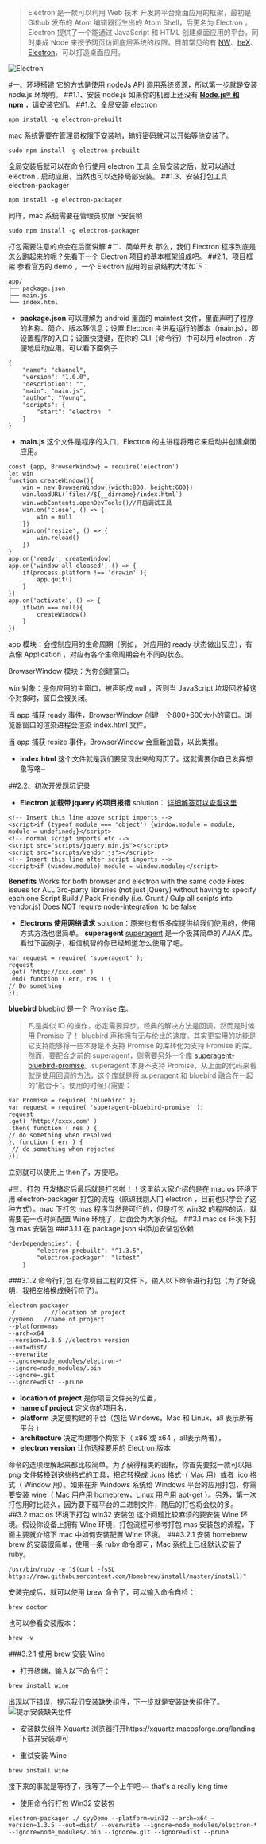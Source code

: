 > Electron 是一款可以利用 Web 技术 开发跨平台桌面应用的框架，最初是 Github 发布的 Atom 编辑器衍生出的 Atom Shell，后更名为 Electron 。Electron 提供了一个能通过 JavaScript 和 HTML 创建桌面应用的平台，同时集成 Node 来授予网页访问底层系统的权限。目前常见的有 [NW](http://nwjs.io/)、[heX](http://hex.youdao.com/zh-cn/index.html)、[Electron](http://electron.atom.io/)，可以打造桌面应用。

![Electron](http://upload-images.jianshu.io/upload_images/1896270-a05736e88054b1e4.jpg?imageMogr2/auto-orient/strip%7CimageView2/2/w/1240)


#一、环境搭建
它的方式是使用 nodeJs API 调用系统资源，所以第一步就是安装 node.js 环境哟。
##1.1、安装 node.js
如果你的机器上还没有 **[Node.js® 和 npm](https://nodejs.org/en/download/)** ，请安装它们。
##1.2、全局安装 electron
```
npm install -g electron-prebuilt
```
mac 系统需要在管理员权限下安装哟，输好密码就可以开始等他安装了。
```
sudo npm install -g electron-prebuilt
```
全局安装后就可以在命令行使用 electron 工具
全局安装之后，就可以通过 electron .  启动应用，当然也可以选择局部安装。
##1.3、安装打包工具 electron-packager
```
npm install -g electron-packager
```
同样，mac 系统需要在管理员权限下安装哟
```
sudo npm install -g electron-packager
```
打包需要注意的点会在后面讲解
#二、简单开发
那么，我们 Electron 程序到底是怎么跑起来的呢？先看下一个 Electron 项目的基本框架组成吧。
##2.1、项目框架
参看官方的 demo ，一个 Electron 应用的目录结构大体如下：
```
app/
├── package.json
├── main.js
└── index.html
```

- **package.json**
  可以理解为 android 里面的 mainfest 文件，里面声明了程序的名称、简介、版本等信息；设置 Electron 主进程运行的脚本（main.js），即设置程序的入口；设置快捷键，在你的 CLI（命令行）中可以用 electron . 方便地启动应用。可以看下面例子：
```
{
    "name": "channel",
    "version": "1.0.0",
    "description": "",
    "main": "main.js",
    "author": "Young",
    "scripts": {
        "start": "electron ."
    }
}
```

- **main.js**
  这个文件是程序的入口，Electron 的主进程将用它来启动并创建桌面应用。
```
const {app, BrowserWindow} = require('electron')
let win
function createWindow(){
    win = new BrowserWindow({width:800, height:600})
    win.loadURL(`file://${__dirname}/index.html`)
    win.webContents.openDevTools()//开启调试工具
    win.on('close', () => {
        win = null
    })
    win.on('resize', () => {
        win.reload()
    })
}
app.on('ready', createWindow)
app.on('window-all-cloased', () => {
    if(process.platform !== 'drawin' ){
        app.quit()
    }
})
app.on('activate', () => {
    if(win === null){
        createWindow()
    }
})
```
app 模块：会控制应用的生命周期（例如， 对应用的 ready 状态做出反应），有点像 Application ，对应有各个生命周期会有不同的状态。

 BrowserWindow 模块：为你创建窗口。

 win 对象：是你应用的主窗口，被声明成 null ，否则当 JavaScript 垃圾回收掉这个对象时，窗口会被关闭。

 当 app 捕获 ready 事件，BrowserWindow 创建一个800*600大小的窗口。浏览器窗口的渲染进程会渲染 index.html 文件。

 当 app 捕获 resize 事件，BrowserWindow 会重新加载，以此类推。

- **index.html**
  这个文件就是我们要呈现出来的网页了。这就需要你自己发挥想象写咯~

##2.2、初次开发踩坑记录
- **Electron 加载带 jquery 的项目报错**
  solution： [详细解答可以查看这里](https://github.com/electron/electron/issues/254#issuecomment-183483641)
```
<!-- Insert this line above script imports -->
<script>if (typeof module === 'object') {window.module = module; module = undefined;}</script>
<!-- normal script imports etc -->
<script src="scripts/jquery.min.js"></script> 
<script src="scripts/vendor.js"></script> 
<!-- Insert this line after script imports -->
<script>if (window.module) module = window.module;</script>
```
**Benefits**
Works for both browser and electron with the same code
Fixes issues for ALL 3rd-party libraries (not just jQuery) without having to specify each one
Script Build / Pack Friendly (i.e. Grunt / Gulp all scripts into vendor.js)
Does NOT require node-integration
 to be false

- **Electrons 使用网络请求**
  solution：原来也有很多库提供给我们使用的，使用方式方法也很简单。
  **superagent**
  [superagent](https://github.com/visionmedia/superagent) 是一个极其简单的 AJAX 库。看过下面例子，相信机智的你已经知道怎么使用了吧。
```
var request = require( 'superagent' );
request 
.get( 'http://xxx.com' ) 
.end( function ( err, res ) { 
// Do something
});
```
**bluebird**
[bluebird](https://github.com/petkaantonov/bluebird/) 是一个 Promise 库。
>凡是类似 IO 的操作，必定需要异步。经典的解决方法是回调，然而是时候用 Promise 了！
>bluebird 声称拥有无与伦比的速度。其实更实用的功能是它支持能够将一些本身是不支持 Promise 的库转化为支持 Promise 的库。
>然而，要配合之前的 superagent，则需要另外一个库 [superagent-bluebird-promise](https://github.com/KyleAMathews/superagent-bluebird-promise)。superagent 本身不支持 Promise，从上面的代码来看就是使用回调的方法，这个库就是将 superagent 和 bluebird 融合在一起的“融合卡”。使用的时候只需要：
```
var Promise = require( 'bluebird' );
var request = require( 'superagent-bluebird-promise' );
request 
.get( 'http://xxxx.com' ) 
.then( function ( res ) { 
// do something when resolved 
}, function ( err ) {
 // do something when rejected 
});
```
立刻就可以使用上 then了，方便吧。


#三、打包
开发搞定后最后就是打包啦！！这里给大家介绍的是在 mac os 环境下用 electron-packager 打包的流程（原谅我刚入门 electron ，目前也只学会了这种方式）。mac 下打包 mas 程序当然是可行的，但是打包 win32 的程序的话，就需要花一点时间配置 Wine 环境了，后面会为大家介绍。
##3.1 mac os 环境下打包 mas 安装包
###3.1.1 在 package.json 中添加安装包依赖
```
"devDependencies": {
        "electron-prebuilt": "^1.3.5",
        "electron-packager": "latest"
    }
```

###3.1.2 命令行打包
在你项目工程的文件下，输入以下命令进行打包（为了好说明，我把空格换成换行符了）。
```
electron-packager 
./          //location of project
cyyDemo   //name of project
--platform=mas 
--arch=x64 
--version=1.3.5 //electron version
--out=dist/ 
--overwrite 
--ignore=node_modules/electron-* 
--ignore=node_modules/.bin 
--ignore=.git 
--ignore=dist --prune
```
- **location of project** 是你项目文件夹的位置，
- **name of project** 定义你的项目名，
- **platform** 决定要构建的平台（包括 Windows，Mac 和 Linux，all 表示所有平台 ）
- **architecture** 决定构建哪个构架下（ x86 或 x64 ，all表示两者），
- **electron version** 让你选择要用的 Electron 版本

命令的选项理解起来都比较简单。为了获得精美的图标，你首先要找一款可以把 png 文件转换到这些格式的工具，把它转换成 .icns 格式（ Mac 用）或者 .ico 格式（ Window 用）。如果在非 Windows 系统给 Windows 平台的应用打包，你需要安装 wine（ Mac 用户用 homebrew，Linux 用户用 apt-get ）。另外，第一次打包用时比较久，因为要下载平台的二进制文件，随后的打包将会快的多。
##3.2 mac os 环境下打包 win32 安装包
这个问题比较麻烦的要安装 Wine 环境。假设你设备上拥有 Wine 环境，打包流程可参考打包 mas 安装包的流程，下面主要就介绍下 mac 中如何安装配置 Wine 环境。
###3.2.1 安装 homebrew
brew 的安装很简单，使用一条 ruby 命令即可，Mac 系统上已经默认安装了 ruby。
```
/usr/bin/ruby -e "$(curl -fsSL https://raw.githubusercontent.com/Homebrew/install/master/install)"
```
安装完成后，就可以使用 brew 命令了，可以输入命令自检：
```
brew doctor
```
也可以参看安装版本：
```
brew -v
```
###3.2.1 使用 brew 安装 Wine
- 打开终端，输入以下命令行：
```
brew install wine
```
出现以下错误，提示我们安装缺失组件，下一步就是安装缺失组件了。
![提示安装缺失组件](http://upload-images.jianshu.io/upload_images/1896270-8681bc07d92513d3.png?imageMogr2/auto-orient/strip%7CimageView2/2/w/1240)


- 安装缺失组件 Xquartz
  浏览器打开https://xquartz.macosforge.org/landing 下载并安装即可

- 重试安装 Wine
```
brew install wine
```
接下来的事就是等待了，我等了一个上午吧~~ that's a really long time

- 使用命令行打包 Win32 安装包
```
electron-packager ./ cyyDemo --platform=win32 --arch=x64 —version=1.3.5 --out=dist/ --overwrite --ignore=node_modules/electron-* --ignore=node_modules/.bin --ignore=.git --ignore=dist --prune
```